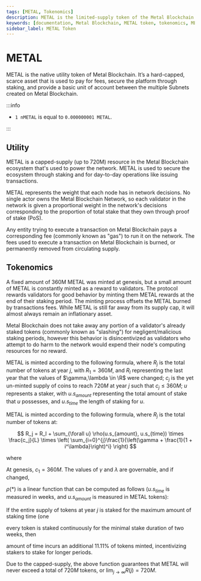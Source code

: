 ```yaml
---
tags: [METAL, Tokenomics]
description: METAL is the limited-supply token of the Metal Blockchain network, used to cover fees, enhance security via staking, and facilitate transactions across its various Subnets.
keywords: [documentation, Metal Blockchain, METAL token, tokenomics, METAL utility]
sidebar_label: METAL Token
---
```


# METAL

METAL is the native utility token of Metal Blockchain. It’s a hard-capped, scarce asset that is used to
pay for fees, secure the platform through staking, and provide a basic unit of account between the
multiple Subnets created on Metal Blockchain. 

:::info

- `1 nMETAL` is equal to `0.000000001 METAL`.

:::

## Utility

METAL is a capped-supply (up to 720M) resource in the Metal Blockchain ecosystem that's used to power the
network. METAL is used to secure the ecosystem through staking and for day-to-day operations like
issuing transactions.

METAL represents the weight that each node has in network decisions. No single actor owns
the Metal Blockchain Network, so each validator in the network is given a proportional weight in the
network's decisions corresponding to the proportion of total stake that they own through proof
of stake (PoS).

Any entity trying to execute a transaction on Metal Blockchain pays a corresponding fee (commonly known as
"gas") to run it on the network. The fees used to execute a transaction on Metal Blockchain is burned,
or permanently removed from circulating supply.

## Tokenomics

A fixed amount of 360M METAL was minted at genesis, but a small amount of METAL is constantly minted
as a reward to validators. The protocol rewards validators for good behavior by minting them METAL
rewards at the end of their staking period. The minting process offsets the METAL burned by
transactions fees. While METAL is still far away from its supply cap, it will almost always remain an
inflationary asset.

Metal Blockchain does not take away any portion of a validator's already staked tokens (commonly known as
"slashing") for negligent/malicious staking periods, however this behavior is disincentivized as
validators who attempt to do harm to the network would expend their node's computing resources
for no reward.

<!-- vale off -->

METAL is minted according to the following formula, where $R_j$ is the total number of tokens at 
year $j$, with $R_1 = 360M$, and $R_l$ representing the last year that the values of
$\gamma,\lambda \in \R$ were changed; $c_j$ is the yet un-minted supply of coins to reach $720M$ at
year $j$ such that $c_j \leq 360M$; $u$ represents a staker, with $u.s_{amount}$ representing the
total amount of stake that $u$ possesses, and $u.s_{time}$ the length of staking for $u$.

METAL is minted according to the following formula, where $R_j$ is the total number of tokens at:

<!-- markdownlint-disable MD013 -->

$$
R_j = R_l + \sum_{\forall u} \rho(u.s_{amount}, u.s_{time}) \times \frac{c_j}{L} \times \left( \sum_{i=0}^{j}\frac{1}{\left(\gamma + \frac{1}{1 + i^\lambda}\right)^i} \right)
$$

<!-- markdownlint-enable MD013 -->

where

<!-- $$
L = \left(\sum_{i=0}^{\infty} \frac{1}{\left(\gamma + \frac{1}{1 + i^\lambda} \right)^i} \right)
$$ -->

At genesis, $c_1 = 360M$. The values of $\gamma$ and $\lambda$ are governable, and if changed,
<!-- the function is recomputed with the new value of $c_*$. We have that $\sum_{*}\rho(*) \le 1$. -->
$\rho(*)$ is a linear function that can be computed as follows ($u.s_{time}$ is measured in weeks,
and $u.s_{amount}$ is measured in METAL tokens):

<!-- $$
\rho(u.s_{amount}, u.s_{time}) = (0.002 \times u.s_{time} + 0.896) \times \frac{u.s_{amount}}{R_j}
$$ -->

If the entire supply of tokens at year $j$ is staked for the maximum amount of staking time (one
<!-- year, or 52 weeks), then $\sum_{\forall u}\rho(u.s_{amount}, u.s_{time}) = 1$. If, instead, -->
every token is staked continuously for the minimal stake duration of two weeks, then
<!-- $\sum_{\forall u}\rho(u.s_{amount}, u.s_{time}) = 0.9$. Therefore, staking for the maximum -->
amount of time incurs an additional 11.11% of tokens minted, incentivizing stakers to stake
for longer periods.

Due to the capped-supply, the above function guarantees that
METAL will never exceed a total of $720M$ tokens, or $\lim_{j \to \infty} R(j) = 720M$.

<!-- vale on -->
